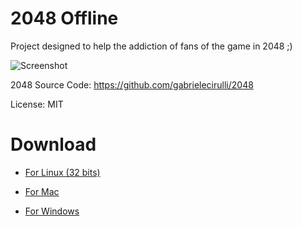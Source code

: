 # 2048 Offline

Project designed to help the addiction of fans of the game in 2048 ;)

![Screenshot](http://i.imgur.com/5V4MtH3.png)

2048 Source Code: https://github.com/gabrielecirulli/2048

License: MIT

# Download

 - [For Linux (32 bits)](https://github.com/gilsondev/2048-offline/releases/download/Linux32_0.1.0/2048offline.zip)

 - [For Mac](https://github.com/gilsondev/2048-offline/releases/download/Mac_0.1.0/2048offline.zip)

 - [For Windows](https://github.com/gilsondev/2048-offline/releases/download/Windows_0.1.0/2048offline.zip)
